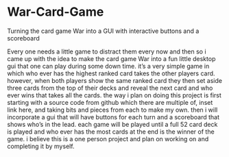 # War-Card-Game
Turning the card game War into a GUI with interactive buttons and a scoreboard

Every one needs a little game to distract them every now and then so i came up with the idea to make the card game War into a fun little desktop gui that one can play during some down time. it’s a very simple game in which who ever has the highest ranked card takes the other players card. however, when both players show the same ranked card they then set aside three cards from the top of their decks and reveal the next card and who ever wins that takes all the cards. the way i plan on doing this project is first starting with a source code from github which there are multiple of, inset link here, and taking bits and pieces from each to make my own. then i will incorporate a gui that will have buttons for each turn and a scoreboard that shows who’s in the lead. each game will be played until a full 52 card deck is played and who ever has the most cards at the end is the winner of the game. i believe this is a one person project and plan on working on and completing it by myself.
